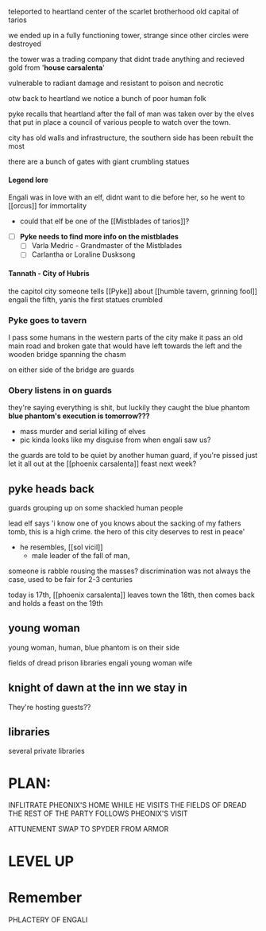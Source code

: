 teleported to heartland
center of the scarlet brotherhood
old capital of tarios

we ended up in a fully functioning tower, strange since other circles were destroyed

the tower was a trading company that didnt trade anything and recieved gold from '**house carsalenta**'

vulnerable to radiant damage and resistant to poison and necrotic

otw back to heartland we notice a bunch of poor human folk

pyke recalls that heartland after the fall of man was taken over by the elves that put in place a council of various people to watch over the town.

city has old walls and infrastructure, the southern side has been rebuilt the most

there are a bunch of gates
with giant crumbling statues

#### Legend lore
Engali was in love with an elf, didnt want to die before her, so he went to [[orcus]] for immortality
- could that elf be one of the [[Mistblades of tarios]]?
- [ ] **Pyke needs to find more info on the mistblades**
	- [ ] Varla Medric - Grandmaster of the Mistblades
	- [ ] Carlantha or Loraline Dusksong

#### Tannath - City of Hubris
the capitol city
someone tells [[Pyke]] about [[humble tavern, grinning fool]]
engali the fifth, yanis the first statues crumbled

###  Pyke goes to tavern
I pass some humans in the western parts of the city
make it pass an old main road and broken gate that would have left towards the left and the wooden bridge spanning the chasm

on either side of the bridge are guards

### Obery listens in on guards

they're saying everything is shit, but luckily they caught the blue phantom
**blue phantom's execution is tomorrow???**
- mass murder and serial killing of elves
- pic kinda looks like my disguise from when engali saw us? 

the guards are told to be quiet by another human guard, if you're pissed just let it all out at the [[phoenix carsalenta]] feast next week?

## pyke heads back
guards grouping up on some shackled human people

lead elf says 'i know one of you knows about the sacking of my fathers tomb, this is a high crime. the hero of this city deserves to rest in peace'
- he resembles, [[sol vicil]]
	- male leader of the fall of man, 

someone is rabble rousing the masses?
discrimination was not always the case, used to be fair for 2-3 centuries


today is 17th, [[phoenix carsalenta]] leaves town the 18th, then comes back and holds a feast on the 19th
## young woman
young woman, human, blue phantom is on their side

fields of dread
prison
libraries
engali
young woman wife
## knight of dawn at the inn we stay in
They're hosting guests??
## libraries
several private libraries

# PLAN:
INFLITRATE PHEONIX'S HOME WHILE HE VISITS THE FIELDS OF DREAD
THE REST OF THE PARTY FOLLOWS PHEONIX'S VISIT

ATTUNEMENT SWAP TO SPYDER FROM ARMOR

# LEVEL UP

# Remember
PHLACTERY OF ENGALI


